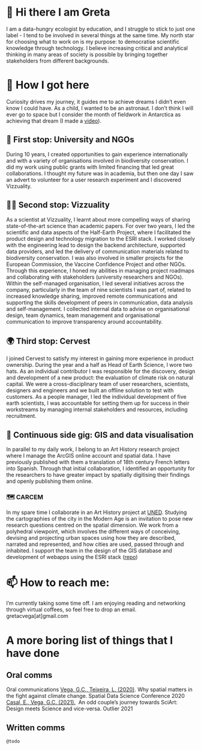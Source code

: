# 👋 Hi there I am Greta
I am a data-hungry ecologist by education, and I struggle to stick to just one label - I tend to be involved in several things at the same time. My north star for choosing what to work on is my purpose: to democratise scientific knowledge through technology. I believe increasing critical and analytical thinking in many areas of society is possible by bringing together stakeholders from different backgrounds. 

# 🚀 How I got here
Curiosity drives my journey, it guides me to achieve dreams I didn’t even know I could have. As a child, I wanted to be an astronaut. I don’t think I will ever go to space but I consider the month of fieldwork in Antarctica as achieving that dream (I made a [video](https://youtu.be/Vec517ZIDqc)). 

## 🐸 First stop: University and NGOs 
During 10 years, I created opportunities to gain experience internationally and with a variety of organisations involved in biodiversity conservation. I did my work using public grants with limited financing that led  great collaborations. I thought my future was in academia, but then one day I saw an advert to volunteer for a user research experiment and I discovered Vizzuality. 
## 👩‍💻 Second stop: Vizzuality
As a scientist at Vizzuality, I learnt about more compelling ways of sharing state-of-the-art science than academic papers. For over two years, I led the scientific and data aspects of the Half-Earth Project, where I facilitated the product design and technology migration to the ESRI stack. I worked closely with the engineering lead to design the backend architecture, supported data providers, and led the delivery of communication materials related to biodiversity conservation. I was also involved in smaller projects for the European Commission, the Vaccine Confidence Project and other NGOs. Through this experience, I honed my abilities in managing project roadmaps and collaborating with stakeholders (university researchers and NGOs). Within the self-managed organisation, I led several initiatives across the company, particularly in the team of nine scientists I was part of, related to increased knowledge sharing, improved remote communications and supporting the skills development of peers in communication, data analysis and self-management. I collected internal data to advise on organisational design, team dynamics, team management and organisational communication to improve transparency around accountability.
## 🌍 Third stop: Cervest 
I joined Cervest to satisfy my interest in gaining more experience in product ownership. During the year and a half as Head of Earth Science, I wore two hats. As an individual contributor I was responsible for the discovery, design and development of a new product: the evaluation of climate risk on natural capital. We were a cross-disciplinary team of user researchers, scientists, designers and engineers and we built an offline solution to test with customers. As a people manager, I led the individual development of five earth scientists, I was accountable for setting them up for success in their workstreams by managing internal stakeholders and resources, including recruitment.
## 🤹 Continuous side gig: GIS and data visualisation
In parallel to my daily work, I belong to an Art History research project where I manage the ArcGIS online account and spatial data. I have previously published with them a translation of  18th century French letters into Spanish. Through that initial collaboration, I identified an opportunity for the researchers to have greater impact by spatially digitising their findings and openly publishing them online. 
### 🗺 CARCEM
In my spare time I collaborate in an Art History project at [UNED](https://dimh.hypotheses.org/equipo).
Studying the cartographies of the city in the Modern Age is an invitation to pose new research questions centred on the spatial dimension. We work from a polyhedral viewpoint, which involves the different ways of conceiving, devising and projecting urban spaces using how they are described, narrated and represented, and how cities are used, passed through and inhabited.
I support the team in the design of the GIS database and development of webapps using the ESRI stack ([repo](https://github.com/carcem/carcem_arcgis)) 


# 📫 How to reach me: 
I’m currently taking some time off. I am enjoying reading and networking through virtual coffees, so feel free to drop an email.  
gretacvega[at]gmail.com

# A more boring list of things that I have done
## Oral comms
Oral communications
[Vega, G.C., Teixeira, L. (2020)](https://www.youtube.com/watch?v=sa-49f0qcPw). Why spatial matters in the fight against climate change. Spatial Data Science Conference 2020
[Casal, E., Vega, G.C. (2021).](https://www.outlierconf.com/speakers)  An odd couple’s journey towards SciArt: Design meets Science and vice-versa. Outlier 2021

## Written comms
`@todo`
